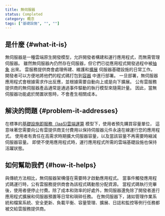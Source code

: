 ```yaml
---
title: 無伺服器
status: Completed
category: 概念
tags: ["基礎設施", "", ""]
---
```


## 是什麼 {#what-it-is}

無伺服器是一種雲端原生開發模型，允許開發者構建和運行應用程式，而無需管理伺服器。
雖然無伺服器內仍然存在伺服器，但它們已從應用程式開發過程中被[抽象](/zh-tw/abstraction/) 出來。
雲服務提供商會處理佈建、維護和[擴展](/zh-tw/scalability/) 伺服器基礎設施的日常工作。
開發者可以方便地將他們的程式碼打包到[容器](/zh-tw/container/) 中進行部署。
一旦部署，無伺服器應用程式會根據需求作出反應，並根據需要自動向上或是向下擴展。
公有雲服務提供商的無伺服器產品通常是通過事件驅動的執行模型來隨需計量。
因此，當無伺服器功能處於閒置狀態時，不會產生相關成本。

## 解決的問題 {#problem-it-addresses}

在標準的[基礎設施即服務（IaaS)](/zh-tw/nfrastructure-as-a-service/)[雲端運算](/zh-tw/cloud-computing/) 模型下，使用者預先購買容量單位，
這意味著您需要向公有雲提供商支付費用以保持伺服器元件永遠在線運行您的應用程式。
使用者有責任在高需求時期擴大伺服器容量，以及當該容量不再需要時縮減伺服器容量。
即使不使用應用程式時，運行應用程式所需的雲端基礎設施也保持活躍狀態。

## 如何幫助我們 {#how-it-helps}

與傳統方法相比，無伺服器架構僅在需要時才啟動應用程式。
當事件觸發應用程式碼運行時，公有雲服務提供商會為該程式碼動態分配資源。
當程式碼執行完畢後，使用者便停止付費。除了成本和效率的好處外，無伺服器還免除了開發者進行應用程式擴展和伺服器預置等日常和瑣碎任務。
在無伺服器下，諸如管理作業系統和檔案系統、安全更新、負載平衡、容量管理、擴展、日誌和監控等例行任務都被交給雲服務提供商。
